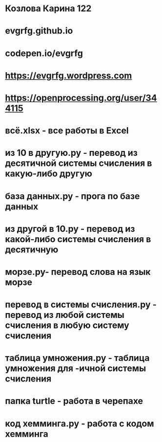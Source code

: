 # Козлова Карина 122
# evgrfg.github.io
# codepen.io/evgrfg
# https://evgrfg.wordpress.com
# https://openprocessing.org/user/344115
# всё.xlsx - все работы в Excel
# из 10 в другую.py - перевод из десятичной системы счисления в какую-либо другую
# база данных.py - прога по базе данных
# из другой в 10.py - перевод из какой-либо системы счисления в десятичную
# морзе.py- перевод слова на язык морзе
# перевод в системы счисления.py - перевод из любой системы счисления в любую систему счисления
# таблица умножения.py - таблица умножения для -ичной системы счисления
# папка turtle - работа в черепахе
# код хемминга.py - работа с кодом хемминга
